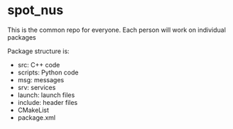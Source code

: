 # spot_nus

This is the common repo for everyone. Each person will work on individual packages

Package structure is:
- src: C++ code
- scripts: Python code
- msg: messages
- srv: services
- launch: launch files
- include: header files
- CMakeList
- package.xml
 
